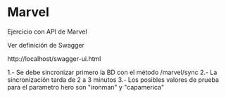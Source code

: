 # Marvel
Ejercicio con API de Marvel

Ver definición de Swagger

http://localhost/swagger-ui.html

1.- Se debe sincronizar primero la BD con el método /marvel/sync
2.- La sincronización tarda de 2 a 3 minutos
3.- Los posibles valores de prueba para el parametro hero son "ironman" y "capamerica"
